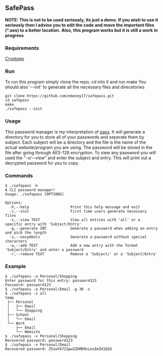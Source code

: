 ## SafePass
**NOTE: This is not to be used seriously, its just a demo. If you wish to use it seriously then I advise you to edit the code and move the important files (*.aes) to a better location.**
**Also, this program works but it is still a work in progress**
### Requirements
[Cryptopp](https://github.com/weidai11/cryptopp)
### Run
To run this program simply clone the repo, cd into it and run make
You should also '--init' to generate all the necessary files and direcetories
 ```
 git clone https://github.com/emoney17/safepass.git
 cd safepass
 make
 ./safepass --init
 ```
### Usage
This password manager is my interpretation of [pass](https://www.passwordstore.org/).
It will generate a directory for you to store all of your passwords and seperate them by subject. Each subject will be a directory and the file is the name of the actual website/program you are using. The password will be stored in the file after going through AES-128 encryption. To view any password you will used the "-v/--view" and enter the subject and entry. This will print out a decrypted password for you to copy.
### Commands
```
$ ./safepass -h
A CLI password manager!
Usage: ./safepass [OPTIONS]

Options:
  -h,--help                   Print this help message and exit
  -i,--init                   First time users generate necessary files
  -v,--view TEXT              View all entries with 'all' or a specific entry with 'Subject/Entry'
  -g,--generate INT           Generate a password when adding an entry and pick the length
  -s,--nosymbols              Generate a password without special characters
  -a,--add TEXT               Add a new entry with the format 'Subject/Entry' and enter a password
  -r,--remove TEXT            Remove a 'Subject/' or a 'Subject/Entry'
```
### Example
```
$ ./safepass -a Personal/Shopping
Enter password for this entry: password123
Password: password123
$ ./safepass -a Personal/Email -g 30 -s
$ ./safepass -v all
temp
 ├── Personal
 │   ├── Email
 │   └── Shopping
 ├── School
 │   └── Email
 └── Work
     ├── Email
     └── Website
$ ./safepass -v Personal/Shopping
Recovered password: password123
$ ./safepass -v Personal/Email
Recovered password: Z5swY6721pw2ZbMD9vLes8eZ41Q2U
```
